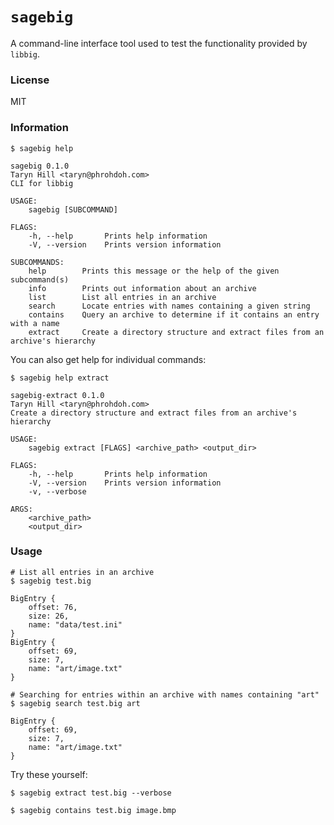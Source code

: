 # `sagebig`

A command-line interface tool used to test the functionality provided by `libbig`.

### License

MIT

### Information

```
$ sagebig help

sagebig 0.1.0
Taryn Hill <taryn@phrohdoh.com>
CLI for libbig

USAGE:
    sagebig [SUBCOMMAND]

FLAGS:
    -h, --help       Prints help information
    -V, --version    Prints version information

SUBCOMMANDS:
    help        Prints this message or the help of the given subcommand(s)
    info        Prints out information about an archive
    list        List all entries in an archive
    search      Locate entries with names containing a given string
    contains    Query an archive to determine if it contains an entry with a name
    extract     Create a directory structure and extract files from an archive's hierarchy
```

You can also get help for individual commands:

```
$ sagebig help extract

sagebig-extract 0.1.0
Taryn Hill <taryn@phrohdoh.com>
Create a directory structure and extract files from an archive's hierarchy

USAGE:
    sagebig extract [FLAGS] <archive_path> <output_dir>

FLAGS:
    -h, --help       Prints help information
    -V, --version    Prints version information
    -v, --verbose

ARGS:
    <archive_path>
    <output_dir>
```

### Usage

```
# List all entries in an archive
$ sagebig test.big

BigEntry {
    offset: 76,
    size: 26,
    name: "data/test.ini"
}
BigEntry {
    offset: 69,
    size: 7,
    name: "art/image.txt"
}
```

```
# Searching for entries within an archive with names containing "art"
$ sagebig search test.big art

BigEntry {
    offset: 69,
    size: 7,
    name: "art/image.txt"
}
```

Try these yourself:

```
$ sagebig extract test.big --verbose
```

```
$ sagebig contains test.big image.bmp
```
